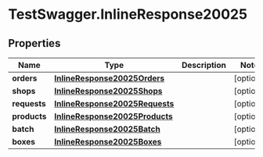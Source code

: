 # TestSwagger.InlineResponse20025

## Properties

Name | Type | Description | Notes
------------ | ------------- | ------------- | -------------
**orders** | [**InlineResponse20025Orders**](InlineResponse20025Orders.md) |  | [optional] 
**shops** | [**InlineResponse20025Shops**](InlineResponse20025Shops.md) |  | [optional] 
**requests** | [**InlineResponse20025Requests**](InlineResponse20025Requests.md) |  | [optional] 
**products** | [**InlineResponse20025Products**](InlineResponse20025Products.md) |  | [optional] 
**batch** | [**InlineResponse20025Batch**](InlineResponse20025Batch.md) |  | [optional] 
**boxes** | [**InlineResponse20025Boxes**](InlineResponse20025Boxes.md) |  | [optional] 


